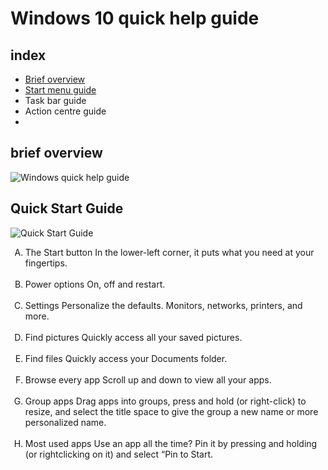# Windows 10 quick help guide

## index 
  * [Brief overview](#brief-overview)
  * [Start menu guide](#Start-menu-guide)
  * Task bar guide
  * Action centre guide
  * 



## brief overview

![Windows quick help guide](https://user-images.githubusercontent.com/61669097/118068083-dc574b80-b3f5-11eb-9977-71b410074255.png)






## Quick Start Guide

![Quick Start Guide](https://user-images.githubusercontent.com/61669097/118890003-12df1a00-b952-11eb-9b3e-218612d06ee0.png)
<ol type="A">
<li> The Start button
  In the lower-left corner, it puts
  what you need at your fingertips.</li>
<br>
<li> Power options
  On, off and restart. </li>
	<br>
<li> Settings
  Personalize the defaults. Monitors,
  networks, printers, and more. </li>
	<br>
<li> Find pictures
  Quickly access all your saved
  pictures. </li>
	<br>
<li> Find files
  Quickly access your Documents
  folder. </li>
	<br>
<li> Browse every app
Scroll up and down to view all
your apps. </li>
	<br>
<li> Group apps
	Drag apps into groups, press
	and hold (or right-click) to resize,
	and select the title space to give
	the group a new name or more
	personalized name. </li>
	<br>
<li> Most used apps
  Use an app all the time? Pin it by
  pressing and holding (or rightclicking on it) and select “Pin to
  Start. </li>
	<br>
</ol>
  
  
 
